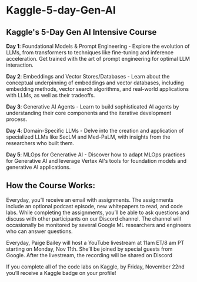 # Kaggle-5-day-Gen-AI
## Kaggle's 5-Day Gen AI Intensive Course

 **Day 1**: Foundational Models & Prompt Engineering - Explore the evolution of LLMs, from transformers to techniques like fine-tuning and inference acceleration. Get trained with the art of prompt engineering for optimal LLM interaction.

**Day 2**: Embeddings and Vector Stores/Databases - Learn about the conceptual underpinning of embeddings and vector databases, including embedding methods, vector search algorithms, and real-world applications with LLMs, as well as their tradeoffs.

**Day 3**: Generative AI Agents - Learn to build sophisticated AI agents by understanding their core components and the iterative development process.

**Day 4**: Domain-Specific LLMs - Delve into the creation and application of specialized LLMs like SecLM and Med-PaLM, with insights from the researchers who built them.

**Day 5**: MLOps for Generative AI - Discover how to adapt MLOps practices for Generative AI and leverage Vertex AI's tools for foundation models and generative AI applications.


## How the Course Works:

Everyday, you’ll receive an email with assignments. The assignments include an optional podcast episode, new whitepapers to read, and code labs.
While completing the assignments, you’ll be able to ask questions and discuss with other participants on our Discord channel. The channel will occasionally be monitored by several Google ML researchers and engineers who can answer questions.

Everyday, Paige Bailey will host a YouTube livestream at 11am ET/8 am PT starting on Monday, Nov 11th. She’ll be joined by special guests from Google. After the livestream, the recording will be shared on Discord

If you complete all of the code labs on Kaggle, by Friday, November 22nd you’ll receive a Kaggle badge on your profile!
